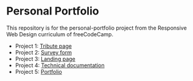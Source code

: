 # Personal Portfolio

This repository is for the personal-portfolio project from the Responsive Web Design curriculum of freeCodeCamp.

- Project 1: <a href='https://tshambhavi.github.io/fccTributePage/' target='_blank'>Tribute page</a>
- Project 2: <a href='https://tshambhavi.github.io/fccsurveyForm/' target='_blank'>Survey form</a>
- Project 3: <a href='https://tshambhavi.github.io/fccLandingPage/' target='_blank'>Landing page</a>
- Project 4: <a href='https://tshambhavi.github.io/fccTechnicalDocumentation/' target='_blank'>Technical documentation</a>
- Project 5: <a href='https://tshambhavi.github.io' target='_blank'>Portfolio</a>
